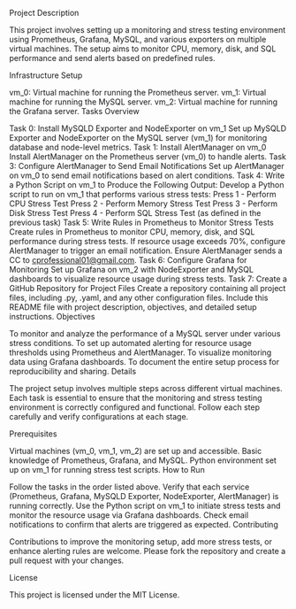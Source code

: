 Project Description

This project involves setting up a monitoring and stress testing environment using Prometheus, Grafana, MySQL, and various exporters on multiple virtual machines. The setup aims to monitor CPU, memory, disk, and SQL performance and send alerts based on predefined rules.

Infrastructure Setup

vm_0: Virtual machine for running the Prometheus server.
vm_1: Virtual machine for running the MySQL server.
vm_2: Virtual machine for running the Grafana server.
Tasks Overview

Task 0: Install MySQLD Exporter and NodeExporter on vm_1
Set up MySQLD Exporter and NodeExporter on the MySQL server (vm_1) for monitoring database and node-level metrics.
Task 1: Install AlertManager on vm_0
Install AlertManager on the Prometheus server (vm_0) to handle alerts.
Task 3: Configure AlertManager to Send Email Notifications
Set up AlertManager on vm_0 to send email notifications based on alert conditions.
Task 4: Write a Python Script on vm_1 to Produce the Following Output:
Develop a Python script to run on vm_1 that performs various stress tests:
Press 1 - Perform CPU Stress Test
Press 2 - Perform Memory Stress Test
Press 3 - Perform Disk Stress Test
Press 4 - Perform SQL Stress Test (as defined in the previous task)
Task 5: Write Rules in Prometheus to Monitor Stress Tests
Create rules in Prometheus to monitor CPU, memory, disk, and SQL performance during stress tests.
If resource usage exceeds 70%, configure AlertManager to trigger an email notification.
Ensure AlertManager sends a CC to cprofessional01@gmail.com.
Task 6: Configure Grafana for Monitoring
Set up Grafana on vm_2 with NodeExporter and MySQL dashboards to visualize resource usage during stress tests.
Task 7: Create a GitHub Repository for Project Files
Create a repository containing all project files, including .py, .yaml, and any other configuration files.
Include this README file with project description, objectives, and detailed setup instructions.
Objectives

To monitor and analyze the performance of a MySQL server under various stress conditions.
To set up automated alerting for resource usage thresholds using Prometheus and AlertManager.
To visualize monitoring data using Grafana dashboards.
To document the entire setup process for reproducibility and sharing.
Details

The project setup involves multiple steps across different virtual machines. Each task is essential to ensure that the monitoring and stress testing environment is correctly configured and functional. Follow each step carefully and verify configurations at each stage.

Prerequisites

Virtual machines (vm_0, vm_1, vm_2) are set up and accessible.
Basic knowledge of Prometheus, Grafana, and MySQL.
Python environment set up on vm_1 for running stress test scripts.
How to Run

Follow the tasks in the order listed above.
Verify that each service (Prometheus, Grafana, MySQLD Exporter, NodeExporter, AlertManager) is running correctly.
Use the Python script on vm_1 to initiate stress tests and monitor the resource usage via Grafana dashboards.
Check email notifications to confirm that alerts are triggered as expected.
Contributing

Contributions to improve the monitoring setup, add more stress tests, or enhance alerting rules are welcome. Please fork the repository and create a pull request with your changes.

License

This project is licensed under the MIT License.



<!---
A7madalfa/A7madalfa is a ✨ special ✨ repository because its `README.md` (this file) appears on your GitHub profile.
You can click the Preview link to take a look at your changes.
--->
